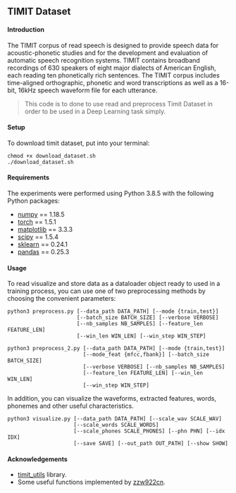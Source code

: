 ## TIMIT Dataset

#### Introduction
The TIMIT corpus of read speech is designed to provide speech data for acoustic-phonetic studies and for the development and evaluation of automatic speech recognition systems. TIMIT contains broadband recordings of 630 speakers of eight major dialects of American English, each reading ten phonetically rich sentences. The TIMIT corpus includes time-aligned orthographic, phonetic and word transcriptions as well as a 16-bit, 16kHz speech waveform file for each utterance. 

> This code is to done to use read and preprocess Timit Dataset in order to be used in a Deep Learning task simply.

#### Setup
To download timit dataset, put into your terminal:
```
chmod +x download_dataset.sh
./download_dataset.sh
```

#### Requirements
The experiments were performed using Python 3.8.5 with the following Python packages:
- [numpy](http://www.numpy.org/) == 1.18.5
- [torch](https://pytorch.org/) == 1.5.1
- [matplotlib](https://pypi.org/project/matplotlib/) == 3.3.3
- [scipy](https://pypi.org/project/scipy/) == 1.5.4
- [sklearn](https://pypi.org/project/scikit-learn/) == 0.24.1
- [pandas](https://pypi.org/project/pandas/) == 0.25.3

#### Usage
To read visualize and store data as a dataloader object ready to used in a training process, you can use one of two preprocessing methods by choosing the convenient parameters:
```
python3 preprocess.py [--data_path DATA_PATH] [--mode {train,test}]
                      [--batch_size BATCH_SIZE] [--verbose VERBOSE]
                      [--nb_samples NB_SAMPLES] [--feature_len FEATURE_LEN]
                      [--win_len WIN_LEN] [--win_step WIN_STEP]

python3 preprocess_2.py [--data_path DATA_PATH] [--mode {train,test}]
                        [--mode_feat {mfcc,fbank}] [--batch_size BATCH_SIZE]
                        [--verbose VERBOSE] [--nb_samples NB_SAMPLES]
                        [--feature_len FEATURE_LEN] [--win_len WIN_LEN]
                        [--win_step WIN_STEP]
```

In addition, you can visualize the waveforms, extracted features, words, phonemes and other useful characteristics.
```
python3 visualize.py [--data_path DATA_PATH] [--scale_wav SCALE_WAV]
                     [--scale_words SCALE_WORDS]
                     [--scale_phones SCALE_PHONES] [--phn PHN] [--idx IDX]
                     [--save SAVE] [--out_path OUT_PATH] [--show SHOW]
```

#### Acknowledgements
- [timit_utils](https://github.com/colinator/timit_utils/tree/21592c362c6e441bc830f53b90d4a80af747456c) library.
- Some useful functions implemented by [zzw922cn](https://github.com/zzw922cn/Automatic_Speech_Recognition).
